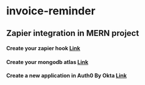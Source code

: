 # invoice-reminder
## Zapier integration in MERN project
#### Create your zapier hook  [Link](https://zapier.com/apps/webhook/integrations)
#### Create your mongodb atlas [Link](https://www.mongodb.com/products/platform/atlas-database)
#### Create a new application in Auth0 By Okta [Link](https://auth0.com/docs/authenticate/identity-providers/enterprise-identity-providers/google-apps)

